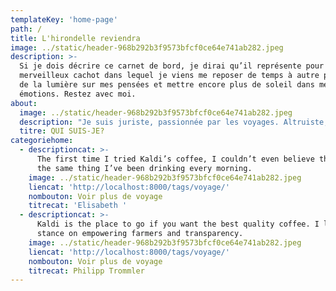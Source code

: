 ```yaml
---
templateKey: 'home-page'
path: /
title: L'hirondelle reviendra
image: ../static/header-968b292b3f9573bfcf0ce64e741ab282.jpeg
description: >-
  Si je dois décrire ce carnet de bord, je dirai qu’il représente pour moi, un
  merveilleux cachot dans lequel je viens me reposer de temps à autre pour faire
  de la lumière sur mes pensées et mettre encore plus de soleil dans mes
  émotions. Restez avec moi.
about:
  image: ../static/header-968b292b3f9573bfcf0ce64e741ab282.jpeg
  description: "Je suis juriste, passionnée par les voyages. Altruiste, j'adore les enfants et les surprises.\_ Aussi, j'aime répandre l'information et raconter de petites histoires éclairées par celles des autres. Vous l'aurez compris, ici je partage avec vous mes  promenades autour du monde.\n"
  titre: QUI SUIS-JE?
categoriehome:
  - descriptioncat: >-
      The first time I tried Kaldi’s coffee, I couldn’t even believe that was
      the same thing I’ve been drinking every morning.
    image: ../static/header-968b292b3f9573bfcf0ce64e741ab282.jpeg
    liencat: 'http://localhost:8000/tags/voyage/'
    nombouton: Voir plus de voyage
    titrecat: 'Elisabeth '
  - descriptioncat: >-
      Kaldi is the place to go if you want the best quality coffee. I love their
      stance on empowering farmers and transparency.
    image: ../static/header-968b292b3f9573bfcf0ce64e741ab282.jpeg
    liencat: 'http://localhost:8000/tags/voyage/'
    nombouton: Voir plus de voyage
    titrecat: Philipp Trommler
---
```


